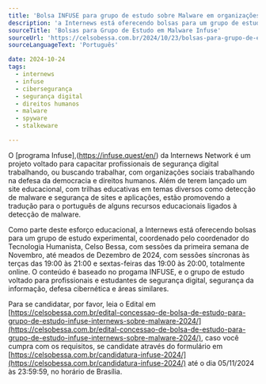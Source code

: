```yaml
---
title: 'Bolsa INFUSE para grupo de estudo sobre Malware em organizações sociais'
description: 'a Internews está oferecendo bolsas para um grupo de estudo experimental sobre Malware em organizações sociais, coordenado pelo coordenador do Tecnologia Humanista, Celso Bessa, com sessões da primeira semana de Novembro, até meados de Dezembro de 2024. Saiba como se candidatar.'
sourceTitle: 'Bolsas para Grupo de Estudo em Malware Infuse'
sourceUrl: 'https://celsobessa.com.br/2024/10/23/bolsas-para-grupo-de-estudo-em-malware-infuse/'
sourceLanguageText: 'Português'

date: 2024-10-24
tags:
  - internews
  - infuse
  - cibersegurança
  - segurança digital
  - direitos humanos
  - malware
  - spyware
  - stalkeware

---
```


O [programa Infuse],(https://infuse.quest/en/) da Internews Network é um projeto voltado para capacitar profissionais de segurança digital trabalhando, ou buscando trabalhar, com organizações sociais trabalhando na defesa da democracia e direitos humanos. Além de terem lançado um site educacional, com trilhas educativas em temas diversos como detecção de malware e segurança de sites e aplicações, estão promovendo a tradução para o português de alguns recursos educacionais ligados à detecção de malware.

Como parte deste esforço educacional, a Internews está oferecendo bolsas para um grupo de estudo experimental, coordenado pelo coordenador do Tecnologia Humanista, Celso Bessa, com sessões da primeira semana de Novembro, até meados de Dezembro de 2024, com sessões síncronas às terças das 19:00 às 21:00 e sextas-feiras das 19:00 às 20:00, totalmente online. O conteúdo é baseado no progama INFUSE, e o grupo de estudo voltado para profissionais e estudantes de segurança digital, segurança da informação, defesa cibernética e áreas similares.

Para se candidatar, por favor, leia o Edital em [https://celsobessa.com.br/edital-concessao-de-bolsa-de-estudo-para-grupo-de-estudo-infuse-internews-sobre-malware-2024/](https://celsobessa.com.br/edital-concessao-de-bolsa-de-estudo-para-grupo-de-estudo-infuse-internews-sobre-malware-2024/), caso você cumpra com os requisitos, se candidate através do formulário em [https://celsobessa.com.br/candidatura-infuse-2024/](https://celsobessa.com.br/candidatura-infuse-2024/) até o dia 05/11/2024 às 23:59:59, no horário de Brasília.

